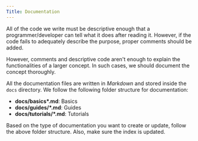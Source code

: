 ```yaml
---
Title: Documentation
---
```


All of the code we write must be descriptive enough that a programmer/developer can tell what it does after reading it. However, if the code fails to adequately describe the purpose, proper comments should be added.

However, comments and descriptive code aren't enough to explain the functionalities of a larger concept. In such cases, we should document the concept thoroughly.

All the documentation files are written in _Markdown_ and stored inside the `docs` directory. We follow the following folder structure for documentation:

- **docs/basics\*.md**: Basics
- **docs/guides/\*.md**: Guides
- **docs/tutorials/\*.md**: Tutorials

Based on the type of documentation you want to create or update, follow the above folder structure. Also, make sure the index is updated.
